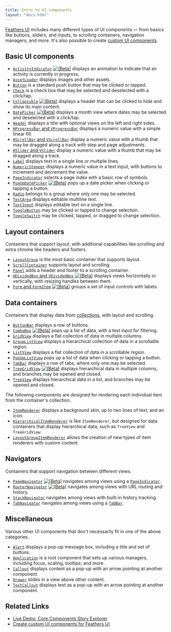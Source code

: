 ```yaml
---
title: Intro to UI components
layout: "docs.html"
---
```


[Feathers UI](/) includes many different types of UI components — from basics like buttons, sliders, and inputs, to scrolling containers, navigation managers, and more. It's also possible to create [custom UI components](./custom-ui-components.md).

## Basic UI components

- [`ActivityIndicator`](./activity-indicator.md) <a href="./semver.md#beta-apis"><img class="beta" src="/img/beta.png" alt="(Beta)"/></a> displays an animation to indicate that an activity is currently in progress.
- [`AssetLoader`](./asset-loader.md) displays images and other assets.
- [`Button`](./button.md) is a standard push button that may be clicked or tapped.
- [`Check`](./check.md) is a check box that may be selected and deselected with a click/tap.
- [`Collapsible`](./collapsible.md) <a href="./semver.md#beta-apis"><img class="beta" src="/img/beta.png" alt="(Beta)"/></a> displays a header that can be clicked to hide and show its main content.
- [`DatePicker`](./date-picker.md) <a href="./semver.md#beta-apis"><img class="beta" src="/img/beta.png" alt="(Beta)"/></a> displays a month view where dates may be selected and deselected with a click/tap.
- [`Header`](./header.md) displays a title with optional views on the left and right sides.
- [`HProgressBar` and `VProgressBar`](./progress-bar.md) displays a numeric value with a simple linear fill.
- [`HScrollBar` and `VScrollBar`](./scroll-bar.md) display a numeric value with a thumb that may be dragged along a track with step and page adjustments.
- [`HSlider` and `VSlider`](./slider.md) display a numeric value with a thumb that may be dragged along a track.
- [`Label`](./label.md) displays text in a single line or multiple lines.
- [`NumericStepper`](./numeric-stepper.md) displays a numeric value in a text input, with buttons to increment and decrement the value.
- [`PageIndicator`](./page-indicator.md) selects a page index with a basic row of symbols.
- [`PopUpDatePicker`](./pop-up-date-picker.md) <a href="./semver.md#beta-apis"><img class="beta" src="/img/beta.png" alt="(Beta)"/></a> pops up a date picker when clicking or tapping a button.
- [`Radio`](./radio.md) belongs to a group where only one may be selected.
- [`TextArea`](./text-area.md) displays editable multiline text.
- [`TextInput`](./text-input.md) displays editable text on a single line.
- [`ToggleButton`](./toggle-button.md) may be clicked or tapped to change selection.
- [`ToggleSwitch`](./toggle-switch.md) may be clicked, tapped, or dragged to change selection.

## Layout containers

Containers that support layout, with additional capabilities like scrolling and extra chrome like headers and footers.

- [`LayoutGroup`](./layout-group.md) is the most basic container that supports layout.
- [`ScrollContainer`](./scroll-container.md) supports layout and scrolling.
- [`Panel`](./panel.md) adds a header and footer to a scrolling container.
- [`HDividedBox` and `VDividedBox`](./divided-box.md) <a href="./semver.md#beta-apis"><img class="beta" src="/img/beta.png" alt="(Beta)"/></a> displays views horizontally or vertically, with resizing handles between them.
- [`Form` and `FormItem`](./form.md) <a href="./semver.md#beta-apis"><img class="beta" src="/img/beta.png" alt="(Beta)"/></a> groups a set of input controls with labels.

## Data containers

Containers that display data from [collections](./data-collections.md), with layout and scrolling.

- [`ButtonBar`](./button-bar.md) displays a row of buttons.
- [`ComboBox`](./combo-box.md) <a href="./semver.md#beta-apis"><img class="beta" src="/img/beta.png" alt="(Beta)"/></a> pops up a list of data, with a text input for filtering.
- [`GridView`](./grid-view.md) displays a flat collection of data in multiple columns.
- [`GroupListView`](./group-list-view.md) displays a hierarchical collection of data in a scrollable region.
- [`ListView`](./list-view.md) displays a flat collection of data in a scrollable region.
- [`PopUpListView`](./pop-up-list-view.md) pops up a list of data when clicking or tapping a button.
- [`TabBar`](./tab-bar.md) displays a row of tabs, where only one may be selected.
- [`TreeGridView`](./tree-grid-view.md) <a href="./semver.md#beta-apis"><img class="beta" src="/img/beta.png" alt="(Beta)"/></a> displays hierarchical data in multiple columns, and branches may be opened and closed.
- [`TreeView`](./tree-view.md) displays hierarchical data in a list, and branches may be opened and closed.

The following components are designed for rendering each individual item from the container's collection.

- [`ItemRenderer`](./item-renderer.md) displays a background skin, up to two lines of text, and an icon.
- [`HierarchicalItemRenderer`](./hierarchical-item-renderer.md) is like `ItemRenderer`, but designed for data containers that display hierarchical data, such as `TreeView` and `TreeGridView`.
- [`LayoutGroupItemRenderer`](./layout-group-item-renderer.md) allows the creation of new types of item renderers with custom content.

## Navigators

Containers that support navigation between different views.

- [`PageNavigator`](./page-navigator.md) <a href="./semver.md#beta-apis"><img class="beta" src="/img/beta.png" alt="(Beta)"/></a> navigates among views using a [`PageIndicator`](./page-indicator.md).
- [`RouterNavigator`](./router-navigator.md) <a href="./semver.md#beta-apis"><img class="beta" src="/img/beta.png" alt="(Beta)"/></a> navigates among views with URL routing and history.
- [`StackNavigator`](./stack-navigator.md) navigates among views with built-in history tracking.
- [`TabNavigator`](./tab-navigator.md) navigates among views using a [`TabBar`](./tab-bar.md).

## Miscellaneous

Various other UI components that don't necessarily fit in one of the above categories.

- [`Alert`](./alert.md) displays a pop-up message box, including a title and set of buttons.
- [`Application`](./application.md) is a root component that sets up various managers, including focus, scaling, tooltips, and more.
- [`Callout`](./callout.md) displays content as a pop-up with an arrow pointing at another component.
- [`Drawer`](./drawer.md) slides in a view above other content.
- [`TextCallout`](./text-callout.md) displays text as a pop-up with an arrow pointing at another component.

## Related Links

- [Live Demo: Core Components Story Explorer](/samples/haxe-openfl/story-explorer/core-components/)
- [Create custom UI components for Feathers UI](./custom-ui-components.md)
